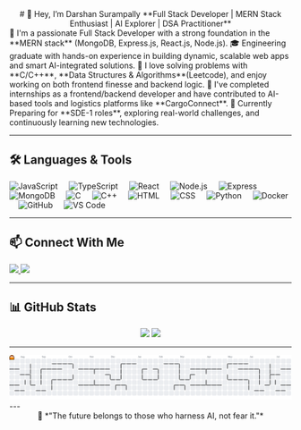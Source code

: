 <div align="center">
# 👋 Hey, I’m Darshan Surampally  
**Full Stack Developer | MERN Stack Enthusiast | AI Explorer | DSA Practitioner**
</div>
🚀 I'm a passionate Full Stack Developer with a strong foundation in the **MERN stack** (MongoDB, Express.js, React.js, Node.js).  
🎓 Engineering graduate with hands-on experience in building dynamic, scalable web apps and smart AI-integrated solutions.  
🧠 I love solving problems with **C/C++**, **Data Structures & Algorithms**(Leetcode), and enjoy working on both frontend finesse and backend logic.  
💼 I've completed internships as a frontend/backend developer and have contributed to AI-based tools and logistics platforms like **CargoConnect**.  
🎯 Currently Preparing for **SDE-1 roles**, exploring real-world challenges, and continuously learning new technologies.

---

## 🛠️ Languages & Tools

<div align="left">
  <img src="https://cdn.jsdelivr.net/gh/devicons/devicon/icons/javascript/javascript-original.svg" height="30" alt="JavaScript"/>
  <img width="12"/>
  <img src="https://cdn.jsdelivr.net/gh/devicons/devicon/icons/typescript/typescript-original.svg" height="30" alt="TypeScript"/>
  <img width="12"/>
  <img src="https://cdn.jsdelivr.net/gh/devicons/devicon/icons/react/react-original.svg" height="30" alt="React"/>
  <img width="12"/>
  <img src="https://cdn.jsdelivr.net/gh/devicons/devicon/icons/nodejs/nodejs-original.svg" height="30" alt="Node.js"/>
  <img width="12"/>
  <img src="https://cdn.jsdelivr.net/gh/devicons/devicon/icons/express/express-original.svg" height="30" alt="Express"/>
  <img width="12"/>
  <img src="https://cdn.jsdelivr.net/gh/devicons/devicon/icons/mongodb/mongodb-original.svg" height="30" alt="MongoDB"/>
  <img width="12"/>
  <img src="https://cdn.jsdelivr.net/gh/devicons/devicon/icons/c/c-original.svg" height="30" alt="C"/>
  <img width="12"/>
  <img src="https://cdn.jsdelivr.net/gh/devicons/devicon/icons/cplusplus/cplusplus-original.svg" height="30" alt="C++"/>
  <img width="12"/>
  <img src="https://cdn.jsdelivr.net/gh/devicons/devicon/icons/html5/html5-original.svg" height="30" alt="HTML"/>
  <img width="12"/>
  <img src="https://cdn.jsdelivr.net/gh/devicons/devicon/icons/css3/css3-original.svg" height="30" alt="CSS"/>
  <img width="12"/>
  <img src="https://cdn.jsdelivr.net/gh/devicons/devicon/icons/python/python-original.svg" height="30" alt="Python"/>
  <img width="12"/>
  <img src="https://cdn.jsdelivr.net/gh/devicons/devicon/icons/docker/docker-original.svg" height="30" alt="Docker"/>
  <img width="12"/>
  <img src="https://cdn.jsdelivr.net/gh/devicons/devicon/icons/github/github-original.svg" height="30" alt="GitHub"/>
  <img width="12"/>
  <img src="https://cdn.jsdelivr.net/gh/devicons/devicon/icons/vscode/vscode-original.svg" height="30" alt="VS Code"/>
</div>

---

## 📫 Connect With Me

<div align="left">
  <a href="mailto:your-email@gmail.com">
    <img src="https://img.shields.io/static/v1?message=Gmail&logo=gmail&label=&color=D14836&logoColor=white&labelColor=&style=for-the-badge" height="35" />
  </a>
  <a href="https://www.linkedin.com/in/darshansurampally/">
    <img src="https://img.shields.io/static/v1?message=LinkedIn&logo=linkedin&label=&color=0077B5&logoColor=white&labelColor=&style=for-the-badge" height="35" />
  </a>
</div>

---

## 📊 GitHub Stats

<div align="center">
  <img src="https://github-readme-stats.vercel.app/api?username=darshansurampally&hide_title=false&hide_rank=false&show_icons=true&include_all_commits=true&count_private=true&theme=dracula&hide_border=false" height="150" />
  <img src="https://github-readme-stats.vercel.app/api/top-langs?username=darshansurampally&layout=compact&langs_count=6&theme=dracula&hide_border=false" height="150" />
</div>

---

<picture>
  <source media="(prefers-color-scheme: dark)" srcset="https://raw.githubusercontent.com/darshansurampally/darshansurampally/output/pacman-contribution-graph-dark.svg">
  <source media="(prefers-color-scheme: light)" srcset="https://raw.githubusercontent.com/darshansurampally/darshansurampally/output/pacman-contribution-graph.svg">
  <img alt="pacman contribution graph" src="https://raw.githubusercontent.com/darshansurampally/darshansurampally/output/pacman-contribution-graph.svg">
</picture>
---

<div align="center">
🌟 *"The future belongs to those who harness AI, not fear it."*  
</div>
